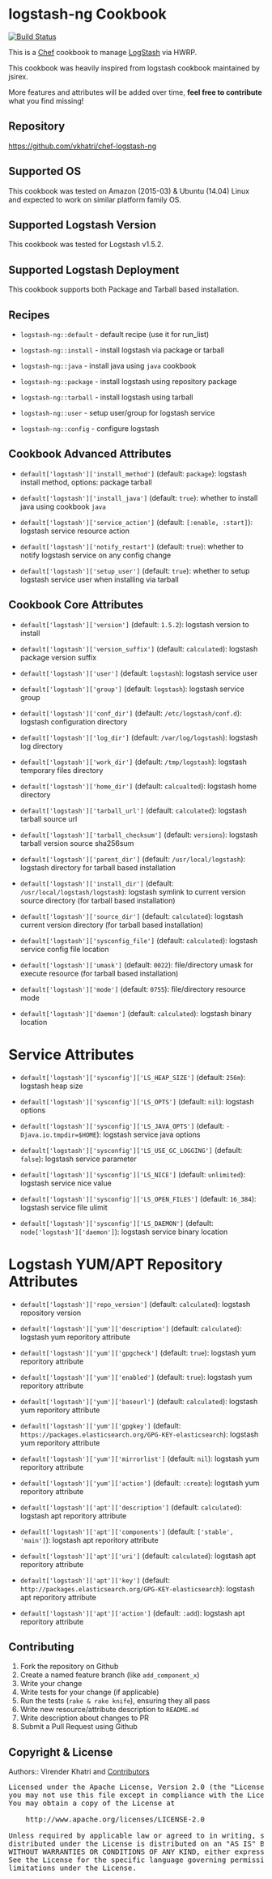 logstash-ng Cookbook
==============================

[![Build Status](https://travis-ci.org/vkhatri/chef-logstash-ng.svg?branch=master)](https://travis-ci.org/vkhatri/chef-logstash-ng)

This is a [Chef] cookbook to manage [LogStash] via HWRP.

This cookbook was heavily inspired from logstash cookbook maintained by jsirex.

More features and attributes will be added over time, **feel free to contribute**
what you find missing!

## Repository

https://github.com/vkhatri/chef-logstash-ng


## Supported OS

This cookbook was tested on Amazon (2015-03) & Ubuntu (14.04) Linux and expected to work on similar platform family OS.


## Supported Logstash Version

This cookbook was tested for Logstash v1.5.2.


## Supported Logstash Deployment

This cookbook supports both Package and Tarball based installation.


## Recipes

- `logstash-ng::default` - default recipe (use it for run_list)

- `logstash-ng::install` - install logstash via package or tarball

- `logstash-ng::java` - install java using `java` cookbook

- `logstash-ng::package` - install logstash using repository package

- `logstash-ng::tarball` - install logstash using tarball

- `logstash-ng::user` - setup user/group for logstash service

- `logstash-ng::config` - configure logstash


## Cookbook Advanced Attributes

* `default['logstash']['install_method']` (default: `package`): logstash install method, options: package tarball

* `default['logstash']['install_java']` (default: `true`): whether to install java using cookbook `java`

* `default['logstash']['service_action']` (default: `[:enable, :start]`): logstash service resource action

* `default['logstash']['notify_restart']` (default: `true`): whether to notify logstash service on any config change

* `default['logstash']['setup_user']` (default: `true`): whether to setup logstash service user when installing via tarball


## Cookbook Core Attributes

* `default['logstash']['version']` (default: `1.5.2`): logstash version to install

* `default['logstash']['version_suffix']` (default: `calculated`): logstash package version suffix

* `default['logstash']['user']` (default: `logstash`): logstash service user

* `default['logstash']['group']` (default: `logstash`): logstash service group

* `default['logstash']['conf_dir']` (default: `/etc/logstash/conf.d`): logstash configuration directory

* `default['logstash']['log_dir']` (default: `/var/log/logstash`): logstash log directory

* `default['logstash']['work_dir']` (default: `/tmp/logstash`): logstash temporary files directory

* `default['logstash']['home_dir']` (default: `calcualted`): logstash home directory

* `default['logstash']['tarball_url']` (default: `calculated`): logstash tarball source url

* `default['logstash']['tarball_checksum']` (default: `versions`): logstash tarball version source sha256sum

* `default['logstash']['parent_dir']` (default: `/usr/local/logstash`): logstash directory for tarball based installation

* `default['logstash']['install_dir']` (default: `/usr/local/logstash/logstash`): logstash symlink to current version source directory (for tarball based installation)

* `default['logstash']['source_dir']` (default: `calculated`): logstash current version directory (for tarball based installation)

* `default['logstash']['sysconfig_file']` (default: `calculated`): logstash service config file location

* `default['logstash']['umask']` (default: `0022`): file/directory umask for execute resource (for tarball based installation)

* `default['logstash']['mode']` (default: `0755`): file/directory resource mode

* `default['logstash']['daemon']` (default: `calculated`): logstash binary location

# Service Attributes

* `default['logstash']['sysconfig']['LS_HEAP_SIZE']` (default: `256m`): logstash heap size

* `default['logstash']['sysconfig']['LS_OPTS']` (default: `nil`): logstash options

* `default['logstash']['sysconfig']['LS_JAVA_OPTS']` (default: `-Djava.io.tmpdir=$HOME`): logstash service java options

* `default['logstash']['sysconfig']['LS_USE_GC_LOGGING']` (default: `false`): logstash service parameter

* `default['logstash']['sysconfig']['LS_NICE']` (default: `unlimited`): logstash service nice value

* `default['logstash']['sysconfig']['LS_OPEN_FILES']` (default: `16_384`): logstash service file ulimit

* `default['logstash']['sysconfig']['LS_DAEMON']` (default: `node['logstash']['daemon']`): logstash service binary location


# Logstash YUM/APT Repository Attributes

* `default['logstash']['repo_version']` (default: `calculated`): logstash repository version

* `default['logstash']['yum']['description']` (default: `calculated`): logstash yum reporitory attribute

* `default['logstash']['yum']['gpgcheck']` (default: `true`): logstash yum reporitory attribute

* `default['logstash']['yum']['enabled']` (default: `true`): logstash yum reporitory attribute

* `default['logstash']['yum']['baseurl']` (default: `calculated`): logstash yum reporitory attribute

* `default['logstash']['yum']['gpgkey']` (default: `https://packages.elasticsearch.org/GPG-KEY-elasticsearch`): logstash yum reporitory attribute

* `default['logstash']['yum']['mirrorlist']` (default: `nil`): logstash yum reporitory attribute

* `default['logstash']['yum']['action']` (default: `:create`): logstash yum reporitory attribute


* `default['logstash']['apt']['description']` (default: `calculated`): logstash apt reporitory attribute

* `default['logstash']['apt']['components']` (default: `['stable', 'main']`): logstash apt reporitory attribute

* `default['logstash']['apt']['uri']` (default: `calculated`): logstash apt reporitory attribute

* `default['logstash']['apt']['key']` (default: `http://packages.elasticsearch.org/GPG-KEY-elasticsearch`): logstash apt reporitory attribute

* `default['logstash']['apt']['action']` (default: `:add`): logstash apt reporitory attribute



## Contributing

1. Fork the repository on Github
2. Create a named feature branch (like `add_component_x`)
3. Write your change
4. Write tests for your change (if applicable)
5. Run the tests (`rake & rake knife`), ensuring they all pass
6. Write new resource/attribute description to `README.md`
7. Write description about changes to PR
8. Submit a Pull Request using Github


## Copyright & License

Authors:: Virender Khatri and [Contributors]

<pre>
Licensed under the Apache License, Version 2.0 (the "License");
you may not use this file except in compliance with the License.
You may obtain a copy of the License at

    http://www.apache.org/licenses/LICENSE-2.0

Unless required by applicable law or agreed to in writing, software
distributed under the License is distributed on an "AS IS" BASIS,
WITHOUT WARRANTIES OR CONDITIONS OF ANY KIND, either express or implied.
See the License for the specific language governing permissions and
limitations under the License.
</pre>


[Chef]: https://www.chef.io/
[LogStash]: https://www.elastic.co/products/logstash
[Contributors]: https://github.com/vkhatri/chef-logstash-ng/graphs/contributors
[Chef Supermarket]: https://supermarket.chef.io/cookbooks/logstash-ng
